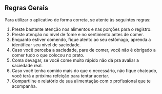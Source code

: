 ##  Regras Gerais

Para utilizar o aplicativo de forma correta, se atente às seguintes regras:
1. Preste bastante atenção nos alimentos e nas porções para o registro.
2. Preste atenção no nível de fome e no sentimento antes de comer.
3. Enquanto estiver comendo, fique atento ao seu estômago, aprenda a identificar seu nível de saciedade.
4. Caso você perceba a saciedade, pare de comer, você não é obrigado a comer tudo o que colocou no prato.
5. Coma devagar, se você come muito rápido não dá pra avaliar a saciedade real.
6. Caso você tenha comido mais do que o necessário, não fique chateado, você terá a próxima refeição para tentar acertar.
7. Compartilhe o relatório de sua alimentação com o profissional que te acompanha. 


